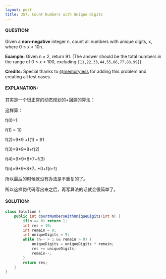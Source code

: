 ```yaml
---
layout: post
title: 357. Count Numbers with Unique Digits
---
```


#### QUESTION:

Given a **non-negative** integer n, count all numbers with unique digits, x, where 0 ≤ x < 10n.

**Example:**
Given n = 2, return 91. (The answer should be the total numbers in the range of 0 ≤ x < 100, excluding `[11,22,33,44,55,66,77,88,99]`)

**Credits:**
Special thanks to [@memoryless](https://discuss.leetcode.com/user/memoryless) for adding this problem and creating all test cases.

#### EXPLANATION:

其实是一个很正常的动态规划的+回溯的算法：

这样算：

f(0)=1

f(1) = 10

f(2)=9*9 +f(1) = 91

f(3)=9\*9\*8+f(2)

f(4)=9\*9\*8\*7+f(3)

f(n)=9\*9\*8\*7…\*0+f(n-1)

所以最后的时候就没有办法是不重复的了。

所以这样伪代码写出来之后，再写算法的话就会很简单了。

#### SOLUTION:

```JAVA
class Solution {
    public int countNumbersWithUniqueDigits(int n) {
        if(n == 0) return 1;
        int res = 10;
        int remain = 9;
        int uniqueDigits = 9;
        while (n-- > 1 && remain > 0) {
            uniqueDigits = uniqueDigits * remain;
            res += uniqueDigits;
            remain--;
        }
        return res;
    }
}
```

